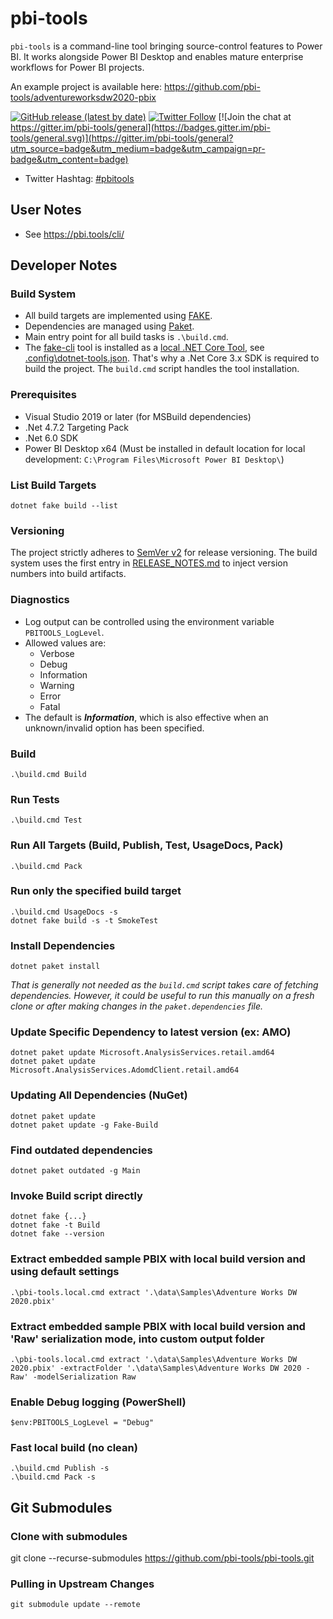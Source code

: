 # pbi-tools

`pbi-tools` is a command-line tool bringing source-control features to Power BI. It works alongside Power BI Desktop and enables mature enterprise workflows for Power BI projects.

An example project is available here: <https://github.com/pbi-tools/adventureworksdw2020-pbix>

[![GitHub release (latest by date)](https://img.shields.io/github/v/release/pbi-tools/pbi-tools)](https://github.com/pbi-tools/pbi-tools/releases/latest)
[![Twitter Follow](https://img.shields.io/twitter/follow/mthierba)](https://twitter.com/mthierba) [![Join the chat at https://gitter.im/pbi-tools/general](https://badges.gitter.im/pbi-tools/general.svg)](https://gitter.im/pbi-tools/general?utm_source=badge&utm_medium=badge&utm_campaign=pr-badge&utm_content=badge)

- Twitter Hashtag: [#pbitools](https://twitter.com/search?q=%23pbitools&src=typed_query)

## User Notes

- See <https://pbi.tools/cli/>

## Developer Notes

### Build System

- All build targets are implemented using [FAKE](https://fake.build/).
- Dependencies are managed using [Paket](https://fsprojects.github.io/Paket/).
- Main entry point for all build tasks is `.\build.cmd`.
- The [fake-cli](https://fake.build/fake-commandline.html) tool is installed as a [local .NET Core Tool](https://docs.microsoft.com/en-us/dotnet/core/tools/global-tools#install-a-local-tool), see [.config\dotnet-tools.json](./.config/dotnet-tools.json). That's why a .Net Core 3.x SDK is required to build the project. The `build.cmd` script handles the tool installation.

### Prerequisites

- Visual Studio 2019 or later (for MSBuild dependencies)
- .Net 4.7.2 Targeting Pack
- .Net 6.0 SDK
- Power BI Desktop x64 (Must be installed in default location for local development: `C:\Program Files\Microsoft Power BI Desktop\`)

### List Build Targets

    dotnet fake build --list

### Versioning

The project strictly adheres to [SemVer v2](https://semver.org/) for release versioning. The build system uses the first entry in [RELEASE_NOTES.md](./RELEASE_NOTES.md) to inject version numbers into build artifacts.

### Diagnostics

- Log output can be controlled using the environment variable `PBITOOLS_LogLevel`.
- Allowed values are:
  - Verbose
  - Debug
  - Information
  - Warning
  - Error
  - Fatal
- The default is ***Information***, which is also effective when an unknown/invalid option has been specified.

### Build

    .\build.cmd Build

### Run Tests

    .\build.cmd Test

### Run All Targets (Build, Publish, Test, UsageDocs, Pack)

    .\build.cmd Pack

### Run only the specified build target

    .\build.cmd UsageDocs -s
    dotnet fake build -s -t SmokeTest

### Install Dependencies

    dotnet paket install

_That is generally not needed as the `build.cmd` script takes care of fetching dependencies. However, it could be useful to run this manually on a fresh clone or after making changes in the `paket.dependencies` file._

### Update Specific Dependency to latest version (ex: AMO)

    dotnet paket update Microsoft.AnalysisServices.retail.amd64
    dotnet paket update Microsoft.AnalysisServices.AdomdClient.retail.amd64

### Updating All Dependencies (NuGet)

    dotnet paket update
    dotnet paket update -g Fake-Build

### Find outdated dependencies

    dotnet paket outdated -g Main

### Invoke Build script directly

    dotnet fake {...}
    dotnet fake -t Build
    dotnet fake --version

### Extract embedded sample PBIX with local build version and using default settings

    .\pbi-tools.local.cmd extract '.\data\Samples\Adventure Works DW 2020.pbix'

### Extract embedded sample PBIX with local build version and 'Raw' serialization mode, into custom output folder

    .\pbi-tools.local.cmd extract '.\data\Samples\Adventure Works DW 2020.pbix' -extractFolder '.\data\Samples\Adventure Works DW 2020 - Raw' -modelSerialization Raw

### Enable Debug logging (PowerShell)

    $env:PBITOOLS_LogLevel = "Debug"

### Fast local build (no clean)

    .\build.cmd Publish -s
    .\build.cmd Pack -s

## Git Submodules

### Clone with submodules

   git clone --recurse-submodules https://github.com/pbi-tools/pbi-tools.git

### Pulling in Upstream Changes

    git submodule update --remote
